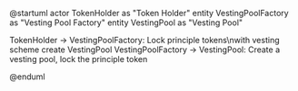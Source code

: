 
@startuml
actor TokenHolder as "Token Holder"
entity VestingPoolFactory as "Vesting Pool Factory"
entity VestingPool as "Vesting Pool"

TokenHolder -> VestingPoolFactory: Lock principle tokens\nwith vesting scheme
create VestingPool
VestingPoolFactory -> VestingPool: Create a vesting pool, lock the principle token

@enduml